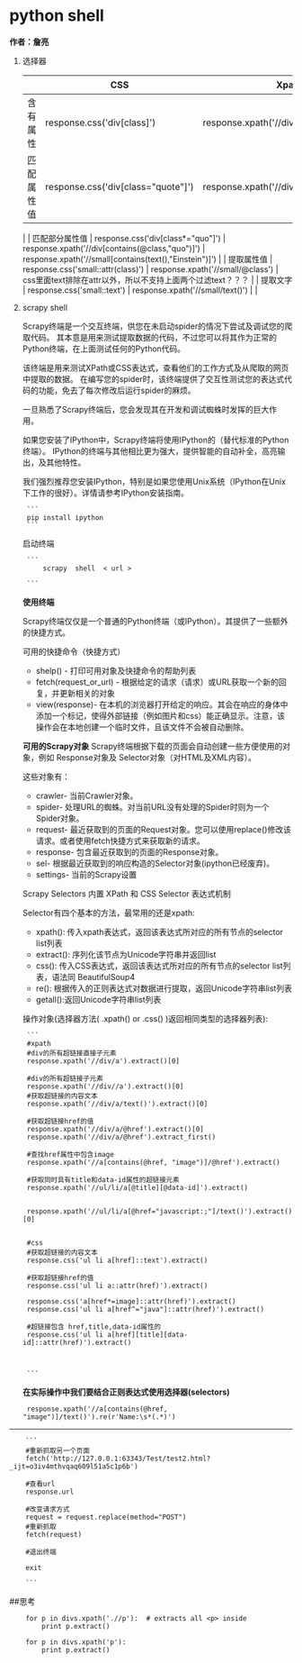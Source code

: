 # python shell
**作者：詹亮**


1. 选择器

	|  | CSS<span class="Apple-tab-span" style="white-space:pre"></span> | Xpath | 备注 |
	| --- | --- | --- | --- |
	| 含有属性 | response.css('div[class]') | response.xpath('//div[@class]') | css可以简写为 div.class 甚至 .class，div#abc 或 #abc 则对应于id=abc |
	| 匹配属性值 | response.css('div[class="quote"]') | response.xpath('//div[@class="quote"]') |  <div>response.xpath('//small[text()="Albert Einstein"]')</div>
	|
	| 匹配部分属性值 | response.css('div[class*="quo"]') | response.xpath('//div[contains(@class,"quo")]')  | response.xpath('//small[contains(text(),"Einstein")]')  |
	| 提取属性值 | response.css('small::attr(class)') | response.xpath('//small/@class')  | css里面text排除在attr以外，所以不支持上面两个过滤text？？？ |
	| 提取文字 | response.css('small::text') | response.xpath('//small/text()') |  |

2. scrapy shell

	Scrapy终端是一个交互终端，供您在未启动spider的情况下尝试及调试您的爬取代码。 其本意是用来测试提取数据的代码，不过您可以将其作为正常的Python终端，在上面测试任何的Python代码。
	
	该终端是用来测试XPath或CSS表达式，查看他们的工作方式及从爬取的网页中提取的数据。 在编写您的spider时，该终端提供了交互性测试您的表达式代码的功能，免去了每次修改后运行spider的麻烦。
	
	一旦熟悉了Scrapy终端后，您会发现其在开发和调试蜘蛛时发挥的巨大作用。
	
	如果您安装了IPython中，Scrapy终端将使用IPython的（替代标准的Python终端）。 IPython的终端与其他相比更为强大，提供智能的自动补全，高亮输出，及其他特性。
	
	我们强烈推荐您安装IPython，特别是如果您使用Unix系统（IPython在Unix下工作的很好）。详情请参考IPython安装指南。

		```
		pip install ipython
		```

	启动终端
		
		```
		    scrapy  shell  < url >
		    
		```

	**使用终端**

	Scrapy终端仅仅是一个普通的Python终端（或IPython）。其提供了一些额外的快捷方式。

	可用的快捷命令（快捷方式）
	
	* shelp() - 打印可用对象及快捷命令的帮助列表
	* fetch(request_or_url) - 根据给定的请求（请求）或URL获取一个新的回复，并更新相关的对象
	* view(response)- 在本机的浏览器打开给定的响应。其会在响应的身体中添加一个<base>标记，使得外部链接（例如图片和css）能正确显示。注意，该操作会在本地创建一个临时文件，且该文件不会被自动删除。

	**可用的Scrapy对象**
	Scrapy终端根据下载的页面会自动创建一些方便使用的对象，例如 Response对象及 Selector对象（对HTML及XML内容）。

	这些对象有：
	
	* crawler- 当前Crawler对象。
	* spider- 处理URL的蜘蛛。对当前URL没有处理的Spider时则为一个Spider对象。
	* request- 最近获取到的页面的Request对象。您可以使用replace()修改该请求。或者使用fetch快捷方式来获取新的请求。
	* response- 包含最近获取到的页面的Response对象。
	* sel- 根据最近获取到的响应构造的Selector对象(ipython已经废弃)。
	* settings- 当前的Scrapy设置
	
	Scrapy Selectors 内置 XPath 和 CSS Selector 表达式机制


	Selector有四个基本的方法，最常用的还是xpath:

	* xpath(): 传入xpath表达式，返回该表达式所对应的所有节点的selector list列表
	* extract(): 序列化该节点为Unicode字符串并返回list
	* css(): 传入CSS表达式，返回该表达式所对应的所有节点的selector list列表，语法同 BeautifulSoup4
	* re(): 根据传入的正则表达式对数据进行提取，返回Unicode字符串list列表
	* getall():返回Unicode字符串list列表

	操作对象(选择器方法( .xpath() or .css() )返回相同类型的选择器列表):
	
		```
		#xpath
		#div的所有超链接直接子元素
		response.xpath('//div/a').extract()[0]
		
		#div的所有超链接子元素
		response.xpath('//div//a').extract()[0]
		#获取超链接的内容文本
		response.xpath('//div/a/text()').extract()[0]
		
		#获取超链接href的值
		response.xpath('//div/a/@href').extract()[0]
		response.xpath('//div/a/@href').extract_first()
		
		#查找href属性中包含image
		response.xpath('//a[contains(@href, "image")]/@href').extract()
		
		#获取同时具有title和data-id属性的超链接元素
		response.xpath('//ul/li/a[@title][@data-id]').extract()

		
		response.xpath('//ul/li/a[@href="javascript:;"]/text()').extract()[0]
		
		
		#css
		#获取超链接的内容文本
		response.css('ul li a[href]::text').extract()
		
		#获取超链接href的值
		response.css('ul li a::attr(href)').extract()
		
		response.css('a[href*=image]::attr(href)').extract()
		response.css('ul li a[href^="java"]::attr(href)').extract()
		
		#超链接包含 href,title,data-id属性的
		response.css('ul li a[href][title][data-id]::attr(href)').extract()

		
		
		```
	
	**在实际操作中我们要结合正则表达式使用选择器(selectors)**
	
		response.xpath('//a[contains(@href, "image")]/text()').re(r'Name:\s*(.*)')
		
---
	
		```
		#重新抓取另一个页面
		fetch('http://127.0.0.1:63343/Test/test2.html?_ijt=o3iv4mthvqaq609l51a5c1p6b')
		
		#查看url
		response.url
		
		#改变请求方式
		request = request.replace(method="POST")
		#重新抓取
		fetch(request)
		
		#退出终端
		
		exit
		
		```


	
##思考

		for p in divs.xpath('.//p'):  # extracts all <p> inside
		    print p.extract()
		    
		for p in divs.xpath('p'):
		    print p.extract()